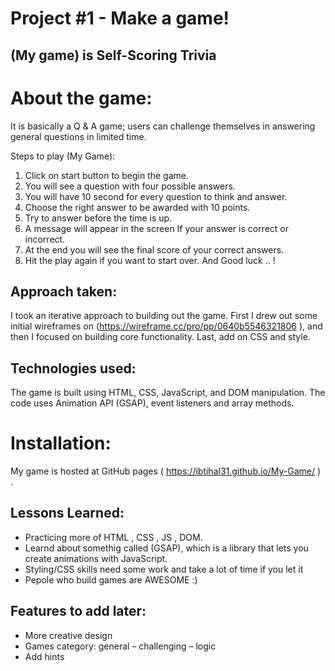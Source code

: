 # Project #1 - Make a game!

## (My game) is Self-Scoring Trivia


# About the game: 
It is basically a Q & A game; users can challenge themselves in answering general questions in limited time.

Steps to play (My Game): 
1. Click on start button to begin the game.
2. You will see a question with four possible answers.
3. You will have 10 second for every question to think and answer.  
4. Choose the right answer to be awarded with 10 points.
5. Try to answer before the time is up. 
6. A message will appear in the screen If your answer is correct or incorrect. 
7. At the end you will see the final score of your correct answers. 
8. Hit the play again if you want to start over. And Good luck .. !

## Approach taken:
I took an iterative approach to building out the game. First I drew out some initial wireframes on (https://wireframe.cc/pro/pp/0640b5546321806 ), and then I focused on building core functionality. Last, add on CSS and style.

## Technologies used:
The game is built using HTML, CSS, JavaScript, and DOM manipulation. The code uses Animation API (GSAP), event listeners and array methods.

# Installation:
My game is hosted at GitHub pages ( https://ibtihal31.github.io/My-Game/ ) .

## Lessons Learned:
- Practicing more of HTML , CSS , JS , DOM.  
- Learnd about somethig called (GSAP), which is a library that lets you create animations with JavaScript.
- Styling/CSS skills need some work and take a lot of time if you let it
- Pepole who build games are AWESOME :) 


## Features to add later: 
- More creative design
- Games category:  general – challenging – logic 
- Add hints 


